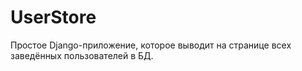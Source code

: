 # UserStore
Простое Django-приложение, которое выводит на странице всех заведённых пользователей в БД.
